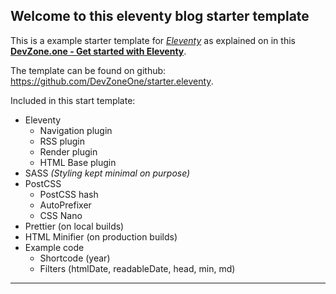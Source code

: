 ## Welcome to this eleventy blog starter template

This is a example starter template for _[Eleventy](https://11ty.dev)_ as explained on in this **[DevZone.one - Get started with Eleventy](https://devzone.one/blogs/get-started-with-eleventy)**.

The template can be found on github: <https://github.com/DevZoneOne/starter.eleventy>.

Included in this start template:

- Eleventy
  - Navigation plugin
  - RSS plugin
  - Render plugin
  - HTML Base plugin
- SASS _(Styling kept minimal on purpose)_
- PostCSS
  - PostCSS hash
  - AutoPrefixer
  - CSS Nano
- Prettier (on local builds)
- HTML Minifier (on production builds)
- Example code
  - Shortcode (year)
  - Filters (htmlDate, readableDate, head, min, md)

---
